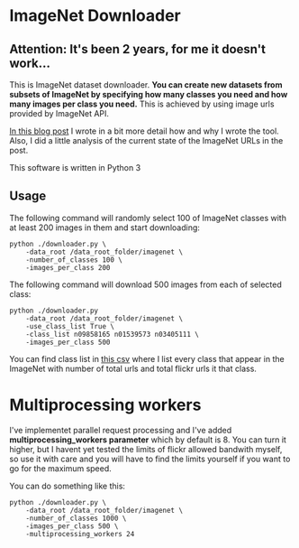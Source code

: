 # ImageNet Downloader

## Attention: It's been 2 years, for me it doesn't work...

This is ImageNet dataset downloader. **You can create new datasets from subsets of ImageNet by specifying how many 
classes you need and how many images per class you need.** 
This is achieved by using image urls provided by ImageNet API.


[In this blog post](https://towardsdatascience.com/how-to-scrape-the-imagenet-f309e02de1f4) I wrote in a bit more detail how and why I wrote the tool. Also, I did a little analysis of the current state of the ImageNet URLs in the post. 

This software is written in Python 3

## Usage


The following command will randomly select 100 of ImageNet classes with at least 200 images in them and start downloading:
```
python ./downloader.py \
    -data_root /data_root_folder/imagenet \
    -number_of_classes 100 \
    -images_per_class 200
```


The following command will download 500 images from each of selected class:
```
python ./downloader.py 
    -data_root /data_root_folder/imagenet \
    -use_class_list True \
    -class_list n09858165 n01539573 n03405111 \
    -images_per_class 500 
```
You can find class list in [this csv](https://github.com/mf1024/ImageNet-datasets-downloader/blob/master/classes_in_imagenet.csv) where I list every class that appear in the ImageNet with number of total urls and total flickr urls it that class.

# Multiprocessing workers 

I've implementet parallel request processing and I've added **multiprocessing_workers parameter** which by default is 8. You can turn it higher, but I havent yet tested the limits of flickr allowed bandwith myself, so use it with care and you will have to find the limits yourself if you want to go for the maximum speed.

You can do something like this:

```
python ./downloader.py \
    -data_root /data_root_folder/imagenet \
    -number_of_classes 1000 \
    -images_per_class 500 \
    -multiprocessing_workers 24
```
